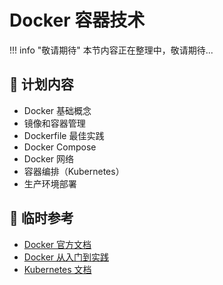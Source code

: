# Docker 容器技术

!!! info "敬请期待"
    本节内容正在整理中，敬请期待...

## 📖 计划内容

- Docker 基础概念
- 镜像和容器管理
- Dockerfile 最佳实践
- Docker Compose
- Docker 网络
- 容器编排（Kubernetes）
- 生产环境部署

## 🔗 临时参考

- [Docker 官方文档](https://docs.docker.com/)
- [Docker 从入门到实践](https://yeasy.gitbook.io/docker_practice/)
- [Kubernetes 文档](https://kubernetes.io/zh-cn/docs/)

